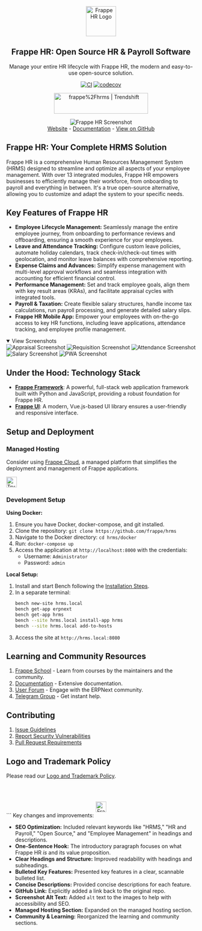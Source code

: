 <div align="center">
  <a href="https://frappe.io/hr">
    <img src=".github/frappe-hr-logo.png" height="80px" width="80px" alt="Frappe HR Logo">
  </a>
  <h2>Frappe HR: Open Source HR & Payroll Software</h2>
  <p align="center">
    Manage your entire HR lifecycle with Frappe HR, the modern and easy-to-use open-source solution.
  </p>

[![CI](https://github.com/frappe/hrms/actions/workflows/ci.yml/badge.svg?branch=develop)](https://github.com/frappe/hrms/actions/workflows/ci.yml)
[![codecov](https://codecov.io/gh/frappe/hrms/branch/develop/graph/badge.svg?token=0TwvyUg3I5)](https://codecov.io/gh/frappe/hrms)

<a href="https://trendshift.io/repositories/10972" target="_blank"><img src="https://trendshift.io/api/badge/repositories/10972" alt="frappe%2Fhrms | Trendshift" style="width: 250px; height: 55px;" width="250" height="55"/></a>
</div>

<div align="center">
  <img src=".github/hrms-hero.png" alt="Frappe HR Screenshot"/>
</div>

<div align="center">
  <a href="https://frappe.io/hr">Website</a>
  -
  <a href="https://docs.frappe.io/hr/introduction">Documentation</a>
  -  <a href="https://github.com/frappe/hrms">View on GitHub</a>
</div>

## Frappe HR: Your Complete HRMS Solution

Frappe HR is a comprehensive Human Resources Management System (HRMS) designed to streamline and optimize all aspects of your employee management. With over 13 integrated modules, Frappe HR empowers businesses to efficiently manage their workforce, from onboarding to payroll and everything in between.  It's a true open-source alternative, allowing you to customize and adapt the system to your specific needs.

## Key Features of Frappe HR

*   **Employee Lifecycle Management:**  Seamlessly manage the entire employee journey, from onboarding to performance reviews and offboarding, ensuring a smooth experience for your employees.
*   **Leave and Attendance Tracking:** Configure custom leave policies, automate holiday calendars, track check-in/check-out times with geolocation, and monitor leave balances with comprehensive reporting.
*   **Expense Claims and Advances:** Simplify expense management with multi-level approval workflows and seamless integration with accounting for efficient financial control.
*   **Performance Management:**  Set and track employee goals, align them with key result areas (KRAs), and facilitate appraisal cycles with integrated tools.
*   **Payroll & Taxation:**  Create flexible salary structures, handle income tax calculations, run payroll processing, and generate detailed salary slips.
*   **Frappe HR Mobile App:** Empower your employees with on-the-go access to key HR functions, including leave applications, attendance tracking, and employee profile management.

<details open>
<summary>View Screenshots</summary>
	<img src=".github/hrms-appraisal.png" alt="Appraisal Screenshot"/>
	<img src=".github/hrms-requisition.png" alt="Requisition Screenshot"/>
	<img src=".github/hrms-attendance.png" alt="Attendance Screenshot"/>
	<img src=".github/hrms-salary.png" alt="Salary Screenshot"/>
	<img src=".github/hrms-pwa.png" alt="PWA Screenshot"/>
</details>

## Under the Hood: Technology Stack

*   [**Frappe Framework**](https://github.com/frappe/frappe):  A powerful, full-stack web application framework built with Python and JavaScript, providing a robust foundation for Frappe HR.
*   [**Frappe UI**](https://github.com/frappe/frappe-ui): A modern, Vue.js-based UI library ensures a user-friendly and responsive interface.

## Setup and Deployment

### Managed Hosting
Consider using [Frappe Cloud](https://frappecloud.com), a managed platform that simplifies the deployment and management of Frappe applications.

<div>
	<a href="https://frappecloud.com/hrms/signup" target="_blank">
		<picture>
			<source media="(prefers-color-scheme: dark)" srcset="https://frappe.io/files/try-on-fc-white.png">
			<img src="https://frappe.io/files/try-on-fc-black.png" alt="Try on Frappe Cloud" height="28" />
		</picture>
	</a>
</div>

### Development Setup

**Using Docker:**

1.  Ensure you have Docker, docker-compose, and git installed.
2.  Clone the repository: `git clone https://github.com/frappe/hrms`
3.  Navigate to the Docker directory: `cd hrms/docker`
4.  Run: `docker-compose up`
5.  Access the application at `http://localhost:8000` with the credentials:
    *   Username: `Administrator`
    *   Password: `admin`

**Local Setup:**

1.  Install and start Bench following the [Installation Steps](https://frappeframework.com/docs/user/en/installation).
2.  In a separate terminal:
    ```bash
    bench new-site hrms.local
    bench get-app erpnext
    bench get-app hrms
    bench --site hrms.local install-app hrms
    bench --site hrms.local add-to-hosts
    ```
3.  Access the site at `http://hrms.local:8080`

## Learning and Community Resources

1.  [Frappe School](https://frappe.school) - Learn from courses by the maintainers and the community.
2.  [Documentation](https://docs.frappe.io/hr) - Extensive documentation.
3.  [User Forum](https://discuss.erpnext.com/) - Engage with the ERPNext community.
4.  [Telegram Group](https://t.me/frappehr) - Get instant help.

## Contributing

1.  [Issue Guidelines](https://github.com/frappe/erpnext/wiki/Issue-Guidelines)
2.  [Report Security Vulnerabilities](https://erpnext.com/security)
3.  [Pull Request Requirements](https://github.com/frappe/erpnext/wiki/Contribution-Guidelines)

## Logo and Trademark Policy

Please read our [Logo and Trademark Policy](TRADEMARK_POLICY.md).

<br />
<br />
<div align="center" style="padding-top: 0.75rem;">
	<a href="https://frappe.io" target="_blank">
		<picture>
			<source media="(prefers-color-scheme: dark)" srcset="https://frappe.io/files/Frappe-white.png">
			<img src="https://frappe.io/files/Frappe-black.png" alt="Frappe Technologies" height="28"/>
		</picture>
	</a>
</div>
```
Key changes and improvements:

*   **SEO Optimization:**  Included relevant keywords like "HRMS," "HR and Payroll," "Open Source," and "Employee Management" in headings and descriptions.
*   **One-Sentence Hook:**  The introductory paragraph focuses on what Frappe HR *is* and its value proposition.
*   **Clear Headings and Structure:**  Improved readability with headings and subheadings.
*   **Bulleted Key Features:**  Presented key features in a clear, scannable bulleted list.
*   **Concise Descriptions:** Provided concise descriptions for each feature.
*   **GitHub Link:** Explicitly added a link back to the original repo.
*   **Screenshot Alt Text:** Added `alt` text to the images to help with accessibility and SEO.
*   **Managed Hosting Section:**  Expanded on the managed hosting section.
*   **Community & Learning:**  Reorganized the learning and community sections.
